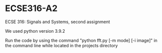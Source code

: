# ECSE316-A2
ECSE 316: Signals and Systems, second assignment

We used python version 3.9.2

Run the code by using the command "python fft.py [-m mode] [-i image]" in the command line while located in the projects directory
